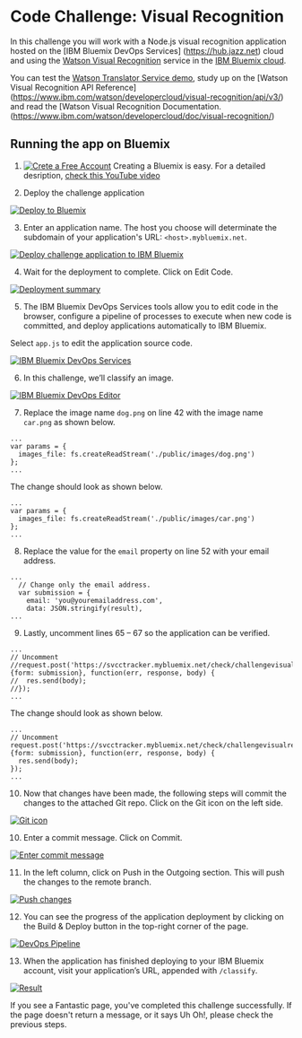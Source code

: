 # Code Challenge: Visual Recognition

In this challenge you will work with a Node.js visual recognition application hosted on the [IBM Bluemix DevOps Services] (https://hub.jazz.net) cloud and using the [Watson Visual Recognition](https://www.ibm.com/watson/developercloud/visual-recognition.html) service in the [IBM Bluemix cloud](https://bluemix.net/). 

You can test the [Watson Translator Service demo](https://visual-recognition-demo.mybluemix.net/), study up on the [Watson Visual Recognition API Reference] (https://www.ibm.com/watson/developercloud/visual-recognition/api/v3/) and read the [Watson Visual Recognition Documentation.(https://www.ibm.com/watson/developercloud/doc/visual-recognition/) 


## Running the app on Bluemix

1. [![Crete a Free Account](./img/createaccount.png)](./img/createaccount.png)
Creating a Bluemix is easy. For a detailed desription, [check this YouTube video](https://www.youtube.com/watch?v=kUPwdfL8_oU&t=23s) 

2. Deploy the challenge application

 [![Deploy to Bluemix](https://bluemix.net/deploy/button.png)](https://bluemix.net/deploy?repository=https://github.com/bluemix-code-challenge/challenge-visualrecognition.git)

3. Enter an application name. The host you choose will determinate the subdomain of your application's URL: `<host>.mybluemix.net`.

  [![Deploy challenge application to IBM Bluemix](./img/deploy.png)](./img/deploy.png)

4. Wait for the deployment to complete. Click on Edit Code.

  [![Deployment summary](./img/deploymentsummary.png)](./img/deploymentsummary.png)

5. The IBM Bluemix DevOps Services tools allow you to edit code in the browser, configure a pipeline of processes to execute when new code is committed, and deploy applications automatically to IBM Bluemix.

  Select `app.js` to edit the application source code.

  [![IBM Bluemix DevOps Services](./img/devops.png)](./img/devops.png)

6. In this challenge, we’ll classify an image.

  [![IBM Bluemix DevOps Editor](./img/editor.png)](./img/editor.png)

7. Replace the image name `dog.png` on line 42 with the image name `car.png` as shown below.

  ```
  ...
  var params = {
    images_file: fs.createReadStream('./public/images/dog.png')
  };
  ...
  ```

  The change should look as shown below.

  ```
  ...
  var params = {
    images_file: fs.createReadStream('./public/images/car.png')
  };
  ...
  ```

8. Replace the value for the `email` property on line 52 with your email address.
  ```
  ...
    // Change only the email address.
    var submission = {
      email: 'you@youremailaddress.com',
      data: JSON.stringify(result),
  ...
  ```

9. Lastly, uncomment lines 65 – 67 so the application can be verified.

  ```
  ...  
  // Uncomment
  //request.post('https://svcctracker.mybluemix.net/check/challengevisualrecognition', {form: submission}, function(err, response, body) {
  //  res.send(body);
  //});
  ...
  ```

  The change should look as shown below.

  ```
  ...  
  // Uncomment
  request.post('https://svcctracker.mybluemix.net/check/challengevisualrecognition', {form: submission}, function(err, response, body) {
    res.send(body);
  });
  ...
  ```

10. Now that changes have been made, the following steps will commit the changes to the attached Git repo. Click on the Git icon on the left side.

  [![Git icon](./img/giticon.png)](./img/giticon.png)

10. Enter a commit message. Click on Commit.

  [![Enter commit message](./img/commit.png)](./img/commit.png)

11. In the left column, click on Push in the Outgoing section. This will push the changes to the remote branch.

  [![Push changes](./img/push.png)](./img/push.png)

12. You can see the progress of the application deployment by clicking on the Build & Deploy button in the top-right corner of the page.

  [![DevOps Pipeline](./img/pipeline.png)](./img/pipeline.png)

13. When the application has finished deploying to your IBM Bluemix account, visit your application’s URL, appended with `/classify`.

  [![Result](./img/result.png)](./img/result.png)

  If you see a Fantastic page, you've completed this challenge successfully. If the page doesn't return a message, or it says Uh Oh!, please check the previous steps.
